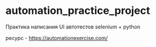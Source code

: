 # automation_practice_project

Практика написания UI автотестов
selenium + python

ресурс - https://automationexercise.com/